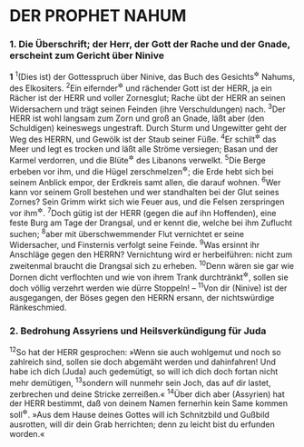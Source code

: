 # DER PROPHET NAHUM

### 1. Die Überschrift; der Herr, der Gott der Rache und der Gnade, erscheint zum Gericht über Ninive

__1__
<sup>1</sup>(Dies ist) der Gottesspruch über Ninive, das Buch des Gesichts<sup title="oder: der Weissagung">&#x2732;</sup> Nahums, des Elkositers.
<sup>2</sup>Ein eifernder<sup title="oder: eifersüchtiger">&#x2732;</sup> und rächender Gott ist der HERR, ja ein Rächer ist der HERR und voller Zornesglut; Rache übt der HERR an seinen Widersachern und trägt seinen Feinden (ihre Verschuldungen) nach.
<sup>3</sup>Der HERR ist wohl langsam zum Zorn und groß an Gnade, läßt aber (den Schuldigen) keineswegs ungestraft. Durch Sturm und Ungewitter geht der Weg des HERRN, und Gewölk ist der Staub seiner Füße.
<sup>4</sup>Er schilt<sup title="oder: bedroht">&#x2732;</sup> das Meer und legt es trocken und läßt alle Ströme versiegen; Basan und der Karmel verdorren, und die Blüte<sup title="oder: das Grün">&#x2732;</sup> des Libanons verwelkt.
<sup>5</sup>Die Berge erbeben vor ihm, und die Hügel zerschmelzen<sup title="oder: geraten ins Wanken">&#x2732;</sup>; die Erde hebt sich bei seinem Anblick empor, der Erdkreis samt allen, die darauf wohnen.
<sup>6</sup>Wer kann vor seinem Groll bestehen und wer standhalten bei der Glut seines Zornes? Sein Grimm wirkt sich wie Feuer aus, und die Felsen zerspringen vor ihm<sup title="oder: geraten in Brand vor ihm">&#x2732;</sup>.
<sup>7</sup>Doch gütig ist der HERR (gegen die auf ihn Hoffenden), eine feste Burg am Tage der Drangsal, und er kennt die, welche bei ihm Zuflucht suchen;
<sup>8</sup>aber mit überschwemmender Flut vernichtet er seine Widersacher, und Finsternis verfolgt seine Feinde.
<sup>9</sup>Was ersinnt ihr Anschläge gegen den HERRN? Vernichtung wird er herbeiführen: nicht zum zweitenmal braucht die Drangsal sich zu erheben.
<sup>10</sup>Denn wären sie gar wie Dornen dicht verflochten und wie von ihrem Trank durchtränkt<sup title="?">&#x2732;</sup>, sollen sie doch völlig verzehrt werden wie dürre Stoppeln! –
<sup>11</sup>Von dir (Ninive) ist der ausgegangen, der Böses gegen den HERRN ersann, der nichtswürdige Ränkeschmied.

### 2. Bedrohung Assyriens und Heilsverkündigung für Juda

<sup>12</sup>So hat der HERR gesprochen: »Wenn sie auch wohlgemut und noch so zahlreich sind, sollen sie doch abgemäht werden und dahinfahren! Und habe ich dich (Juda) auch gedemütigt, so will ich dich doch fortan nicht mehr demütigen,
<sup>13</sup>sondern will nunmehr sein Joch, das auf dir lastet, zerbrechen und deine Stricke zerreißen.«
<sup>14</sup>Über dich aber (Assyrien) hat der HERR bestimmt, daß von deinem Namen fernerhin kein Same kommen soll<sup title="d.h. daß dein Name fernerhin nicht fortleben soll">&#x2732;</sup>. »Aus dem Hause deines Gottes will ich Schnitzbild und Gußbild ausrotten, will dir dein Grab herrichten; denn zu leicht bist du erfunden worden.«
